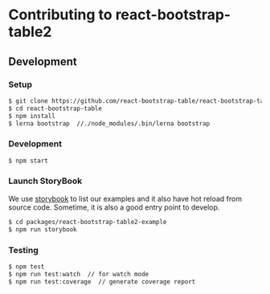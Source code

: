 # Contributing to react-bootstrap-table2

## Development

### Setup
```bash
$ git clone https://github.com/react-bootstrap-table/react-bootstrap-table2.git
$ cd react-bootstrap-table
$ npm install
$ lerna bootstrap  //./node_modules/.bin/lerna bootstrap
```
### Development
```bash
$ npm start
```

### Launch StoryBook
We use [storybook](https://storybook.js.org/) to list our examples and it also have hot reload from source code. Sometime, it is also a good entry point to develop.

```bash
$ cd packages/react-bootstrap-table2-example
$ npm run storybook
```

### Testing
```bash
$ npm test
$ npm run test:watch  // for watch mode
$ npm run test:coverage  // generate coverage report
```